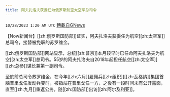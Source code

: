 ```yaml
---
title: 阿夫扎洛夫获委任为俄罗斯航空太空军总司令
---
```

`10/28/2023 1:20 AM UTC` [轉載自GNews](https://gnews.org/articles/1890589)

【Now新闻台】[[zh:俄罗斯国防部]]证实，阿夫扎洛夫获委任为航空[[zh:太空军]]总司令，接替被免职的苏罗维金。

[[zh:俄罗斯国防部]]网站显示，总统[[zh:普京]]本月较早时已任命阿夫扎洛夫为航空[[zh:太空军]]总司令。55岁的阿夫扎洛夫自2018年起担任航空[[zh:太空军]][[zh:总参]]谋长兼第一副司令。

至於前总司令苏罗维金，在今年[[zh:六月]]雇佣兵[[zh:组织]][[zh:瓦格纳]]集团首脑普里戈任发动兵变时，被指站在普里戈任一方，之後有一段时间未有公开露面，直至[[zh:九月]]重返公务，随[[zh:国防部]]出访[[zh:阿尔及利亚]]。
